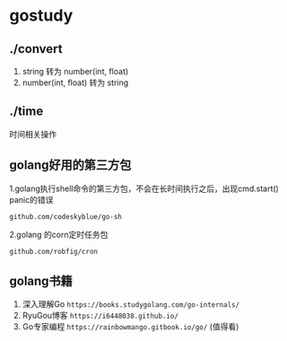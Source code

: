 # gostudy

## ./convert
1. string 转为 number(int, float)
2. number(int, float) 转为 string
## ./time
时间相关操作

## golang好用的第三方包
1.golang执行shell命令的第三方包，不会在长时间执行之后，出现cmd.start() panic的错误
```
github.com/codeskyblue/go-sh
```
2.golang 的corn定时任务包
```
github.com/robfig/cron
```

## golang书籍
1. 深入理解Go
`https://books.studygolang.com/go-internals/`
2. RyuGou博客
`https://i6448038.github.io/`
3. Go专家编程
`https://rainbowmango.gitbook.io/go/` (值得看)
